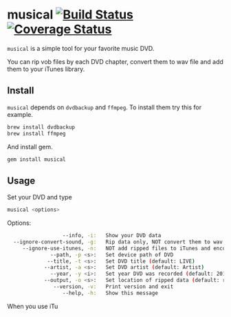 # musical [![Build Status](https://travis-ci.org/katsuma/musical.png?branch=master)](https://travis-ci.org/katsuma/musical) [![Coverage Status](https://coveralls.io/repos/katsuma/musical/badge.png)](https://coveralls.io/r/katsuma/musical)

`musical` is a simple tool for your favorite music DVD.

You can rip vob files by each DVD chapter, convert them to wav file and add them to your iTunes library.


## Install

`musical` depends on `dvdbackup` and `ffmpeg`.
To install them try this for example.

```sh
brew install dvdbackup
brew install ffmpeg
```

And install gem.

```sh
gem install musical
```


## Usage
Set your DVD and type

```sh
musical <options>
```

Options:
```sh
                  --info, -i:   Show your DVD data
  --ignore-convert-sound, -g:   Rip data only, NOT convert them to wav file
     --ignore-use-itunes, -n:   NOT add ripped files to iTunes and encode them
              --path, -p <s>:   Set device path of DVD
             --title, -t <s>:   Set DVD title (default: LIVE)
            --artist, -a <s>:   Set DVD artist (default: Artist)
              --year, -y <i>:   Set year DVD was recorded (default: 2013)
            --output, -o <s>:   Set location of ripped data (default: ripped)
               --version, -v:   Print version and exit
                  --help, -h:   Show this message
```

When you use iTu